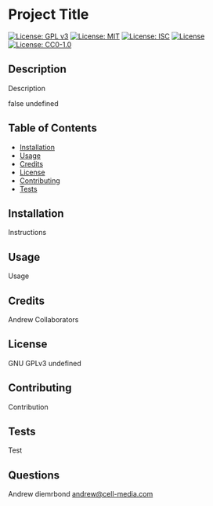 # Project Title

  [![License: GPL v3](https://img.shields.io/badge/License-GPLv3-blue.svg)](https://www.gnu.org/licenses/gpl-3.0)
  [![License: MIT](https://img.shields.io/badge/License-MIT-yellow.svg)](https://opensource.org/licenses/MIT)
  [![License: ISC](https://img.shields.io/badge/License-ISC-blue.svg)](https://opensource.org/licenses/ISC)
  [![License](https://img.shields.io/badge/License-Apache%202.0-blue.svg)](https://opensource.org/licenses/Apache-2.0)
  [![License: CC0-1.0](https://img.shields.io/badge/License-CC0%201.0-lightgrey.svg)](http://creativecommons.org/publicdomain/zero/1.0/)

  ## Description 
  Description

  false
  undefined

  ## Table of Contents

  * [Installation](#installation)
  * [Usage](#usage)
  * [Credits](#credits)
  * [License](#license)
  * [Contributing](#contributing)
  * [Tests](#tests)

  ## Installation
  Instructions

  ## Usage
  Usage

  ## Credits
  Andrew
  Collaborators

  ## License
  GNU GPLv3
  undefined

  ## Contributing
  Contribution

  ## Tests
  Test

  ## Questions
  Andrew
  diemrbond
  andrew@cell-media.com

